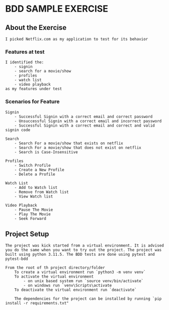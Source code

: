 # BDD SAMPLE EXERCISE

## About the Exercise
    I picked Netflix.com as my application to test for its behavior

### Features at test

    I identified the:
        - signin
        - search for a movie/show
        - profiles
        - watch list
        - video playback 
    as my features under test

### Scenarios for Feature
    Signin
        - Successful Signin with a correct email and correct password
        - Unsuccessful Signin with a correct email and incorrect password
        - Successful Signin with a correct email and correct and valid signin code

    Search
        - Search For a movie/show that exists on netflix
        - Search For a movie/show that does not exist on netflix
        - Search is Case-Insensitive

    Profiles
        - Switch Profile
        - Create a New Profile
        - Delete a Profile

    Watch List
        - Add to Watch list
        - Remove from Watch list
        - View Watch list
    
    Video Playback
        - Pause The Movie
        - Play The Movie
        - Seek Forward
    
## Project Setup
    The project was kick started from a virtual environment. It is advised you do the same when you want to try out the project. The project was built using python 3.11.5. The BDD tests are done using pytest and pytest-bdd
    
    From the root of th project directory/folder
        To create a virtual environment run `python3 -m venv venv`
        To activate the virtual environment 
            - on unix based system run `source venv/bin/activate`
            - on windows run `venv\Scripts\activate
        To deactivate the virtual environment run `deactivate`
    
        The dependencies for the project can be installed by running `pip install -r requirements.txt"

